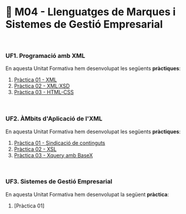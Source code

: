# 📂 M04 - Llenguatges de Marques i Sistemes de Gestió Empresarial

<br/>

### UF1. Programació amb XML
En aquesta Unitat Formativa hem desenvolupat les següents **pràctiques**:
1. [Pràctica 01 - XML](https://github.com/mllanas/Portfoli/tree/main/M%C3%B2duls/M04_LLenguatgesDeMarques/UF1_ProgramacioAmbXML/Pr%C3%A0ctica%20UF1-01_%20Pr%C3%A0ctica%20XML)
2. [Pràctica 02 - XML:XSD](https://github.com/mllanas/Portfoli/tree/main/M%C3%B2duls/M04_LLenguatgesDeMarques/UF1_ProgramacioAmbXML/Pr%C3%A0ctica%20UF1-02_XSD)
3. [Pràctica 03 - HTML-CSS](https://htmlpreview.github.io/?https://raw.githubusercontent.com/mllanas/Portfoli/32b6aaab0b7af4090d88829489c2e4e40be8a38c/M%C3%B2duls/M04_LLenguatgesDeMarques/UF1_ProgramacioAmbXML/Pr%C3%A0ctica%20UF1-03_HTML-CSS/zones.html)

<br/>

### UF2. ÀMbits d'Aplicació de l'XML
En aquesta Unitat Formativa hem desenvolupat les següents **pràctiques**:
1. [Pràctica 01 - Sindicació de continguts](https://github.com/mllanas/Portfoli/tree/main/M%C3%B2duls/M04_LLenguatgesDeMarques/UF2_AmbitsAplicacioXML/Pr%C3%A0ctica%20UF2-01_Sindicaci%C3%B3)
2. [Pràctica 02 - XSL](https://github.com/mllanas/Portfoli/tree/main/M%C3%B2duls/M04_LLenguatgesDeMarques/UF2_AmbitsAplicacioXML/Pr%C3%A0ctica%20UF2-02_XSL)
3. [Pràctica 03 - Xquery amb BaseX](https://github.com/mllanas/Portfoli/tree/main/M%C3%B2duls/M04_LLenguatgesDeMarques/UF2_AmbitsAplicacioXML/Pr%C3%A0ctica%20UF2-03_Xquery%20amb%20BaseX)
	
<br/>

### UF3. Sistemes de Gestió Empresarial
En aquesta Unitat Formativa hem desenvolupat la següent **pràctica**:
1. [Pràctica 01]
